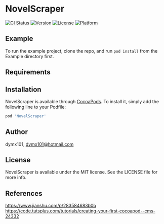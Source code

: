 # NovelScraper

[![CI Status](https://img.shields.io/travis/dymx101/NovelScraper.svg?style=flat)](https://travis-ci.org/dymx101/NovelScraper)
[![Version](https://img.shields.io/cocoapods/v/NovelScraper.svg?style=flat)](https://cocoapods.org/pods/NovelScraper)
[![License](https://img.shields.io/cocoapods/l/NovelScraper.svg?style=flat)](https://cocoapods.org/pods/NovelScraper)
[![Platform](https://img.shields.io/cocoapods/p/NovelScraper.svg?style=flat)](https://cocoapods.org/pods/NovelScraper)

## Example

To run the example project, clone the repo, and run `pod install` from the Example directory first.

## Requirements

## Installation

NovelScraper is available through [CocoaPods](https://cocoapods.org). To install
it, simply add the following line to your Podfile:

```ruby
pod 'NovelScraper'
```

## Author

dymx101, dymx101@hotmail.com

## License

NovelScraper is available under the MIT license. See the LICENSE file for more info.

## References

https://www.jianshu.com/p/283584683b0b    
https://code.tutsplus.com/tutorials/creating-your-first-cocoapod--cms-24332    

